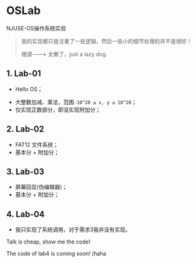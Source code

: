 # OSLab
NJUSE-OS操作系统实验

> 我的实现都只是注重了一些逻辑，然后一些小的细节处理的并不是很好！
>
> 根源---> 太懒了，just a lazy dog.

## 1. Lab-01

* Hello OS；

- 大整数加减、乘法，范围`-10^20 ≤ x, y ≤ 10^20`；
- 仅实现正数部分，即没实现附加分；

## 2. Lab-02

* FAT12 文件系统；
* 基本分 + 附加分；

## 3. Lab-03

* 屏幕回显(伪编辑器)；
* 基本分 + 附加分；

## 4. Lab-04

* 我只实现了系统调用，对于需求3我并没有实现。

Talk is cheap, show me the code! 

The code of lab4 is coming soon! (haha